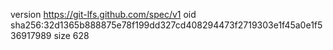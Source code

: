 version https://git-lfs.github.com/spec/v1
oid sha256:32d1365b888875e78f199dd327cd408294473f2719303e1f45a0e1f536917989
size 628
